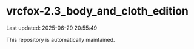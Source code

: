 # vrcfox-2.3_body_and_cloth_edition

Last updated: 2025-06-29 20:55:49

This repository is automatically maintained.
